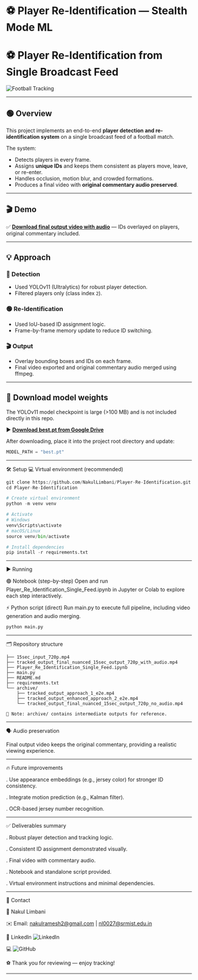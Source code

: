# ⚽ Player Re-Identification — Stealth Mode ML

# ⚽️ Player Re-Identification from Single Broadcast Feed

![Football Tracking](https://img.shields.io/badge/Player%20Tracking-Complete-green)

---

## 🟢 Overview
This project implements an end-to-end **player detection and re-identification system** on a single broadcast feed of a football match.

The system:
- Detects players in every frame.
- Assigns **unique IDs** and keeps them consistent as players move, leave, or re-enter.
- Handles occlusion, motion blur, and crowded formations.
- Produces a final video with **original commentary audio preserved**.

---

## 🎬 Demo

✅ **[Download final output video with audio](tracked_output_final_nuanced_15sec_output_720p_with_audio.mp4)** — IDs overlayed on players, original commentary included.

---

## 💡 Approach

### 🔎 Detection
- Used YOLOv11 (Ultralytics) for robust player detection.
- Filtered players only (class index `2`).

### 🟢 Re-Identification
- Used IoU-based ID assignment logic.
- Frame-by-frame memory update to reduce ID switching.

### 🎬 Output
- Overlay bounding boxes and IDs on each frame.
- Final video exported and original commentary audio merged using ffmpeg.

---

## 💾 Download model weights

The YOLOv11 model checkpoint is large (>100 MB) and is not included directly in this repo.

▶️ **[Download best.pt from Google Drive](https://drive.google.com/file/d/1-5fOSHOSB9UXyP_enOoZNAMScrePVcMD/view)**

After downloading, place it into the project root directory and update:

```python
MODEL_PATH = "best.pt"
```
---

🛠️ Setup
💻 Virtual environment (recommended)

```python
git clone https://github.com/NakulLimbani/Player-Re-Identification.git
cd Player-Re-Identification

# Create virtual environment
python -m venv venv

# Activate
# Windows
venv\Scripts\activate
# macOS/Linux
source venv/bin/activate

# Install dependencies
pip install -r requirements.txt
```
---

▶️ Running

🟢 Notebook (step-by-step)
Open and run Player_Re_Identification_Single_Feed.ipynb in Jupyter or Colab to explore each step interactively.

⚡ Python script (direct)
Run main.py to execute full pipeline, including video generation and audio merging.

```python
python main.py
```
---

🗂️ Repository structure
```
├── 15sec_input_720p.mp4
├── tracked_output_final_nuanced_15sec_output_720p_with_audio.mp4
├── Player_Re_Identification_Single_Feed.ipynb
├── main.py
├── README.md
├── requirements.txt
└── archive/
    ├── tracked_output_approach_1_e2e.mp4
    ├── tracked_output_enhanced_approach_2_e2e.mp4
    └── tracked_output_final_nuanced_15sec_output_720p_no_audio.mp4

💬 Note: archive/ contains intermediate outputs for reference.
```
---

🗣️ Audio preservation

Final output video keeps the original commentary, providing a realistic viewing experience.

---

🔥 Future improvements

. Use appearance embeddings (e.g., jersey color) for stronger ID consistency.

. Integrate motion prediction (e.g., Kalman filter).

. OCR-based jersey number recognition.

---

✅ Deliverables summary

. Robust player detection and tracking logic.

. Consistent ID assignment demonstrated visually.

. Final video with commentary audio.

. Notebook and standalone script provided.

. Virtual environment instructions and minimal dependencies.

---

💬 Contact

👤 Nakul Limbani

✉️ Email: nakulramesh2@gmail.com | nl0027@srmist.edu.in

💼 LinkedIn ![LinkedIn](www.linkedin.com/in/nakul-limbani) 

💻 ![GitHub](https://github.com/NakulLimbani)

⚽️ Thank you for reviewing — enjoy tracking!

---


